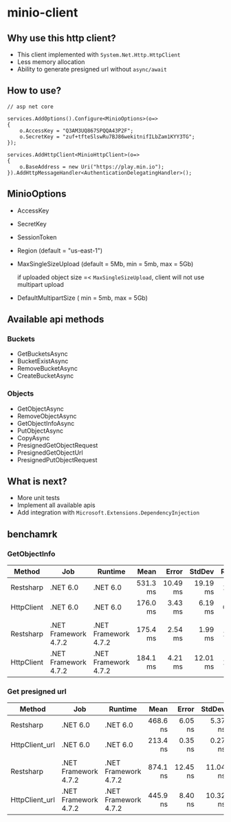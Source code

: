 # minio-client

## Why use this http client?

 - This client implemented with ```System.Net.Http.HttpClient```
 - Less memory allocation
 - Ability to generate presigned url without ```async/await``` 

## How to use?

```
// asp net core

services.AddOptions().Configure<MinioOptions>(o=>
{
    o.AccessKey = "Q3AM3UQ867SPQQA43P2F";
    o.SecretKey = "zuf+tfteSlswRu7BJ86wekitnifILbZam1KYY3TG";
});

services.AddHttpClient<MinioHttpClient>(o=>
{
    o.BaseAddress = new Uri("https://play.min.io");
}).AddHttpMessageHandler<AuthenticationDelegatingHandler>();

```

## MinioOptions

- AccessKey
- SecretKey
- SessionToken
- Region (default = "us-east-1")
- MaxSingleSizeUpload (default = 5Mb, min = 5mb, max = 5Gb) 
  
  if uploaded object size =< ```MaxSingleSizeUpload```, client will not use multipart upload
 
- DefaultMultipartSize ( min = 5mb, max = 5Gb) 

## Available api methods

### Buckets
- GetBucketsAsync 
- BucketExistAsync
- RemoveBucketAsync
- CreateBucketAsync
### Objects
- GetObjectAsync
- RemoveObjectAsync
- GetObjectInfoAsync
- PutObjectAsync
- CopyAsync
- PresignedGetObjectRequest
- PresignedGetObjectUrl
- PresignedPutObjectRequest
## What is next?

- More unit tests
- Implement all available apis
- Add integration with ```Microsoft.Extensions.DependencyInjection```


## benchamrk

### GetObjectInfo
|     Method |                  Job |              Runtime |     Mean |    Error |   StdDev | Ratio | RatioSD | Allocated |
|----------- |--------------------- |--------------------- |---------:|---------:|---------:|------:|--------:|----------:|
|  Restsharp |             .NET 6.0 |             .NET 6.0 | 531.3 ms | 10.49 ms | 19.19 ms |  1.00 |    0.00 |     87 KB |
| HttpClient |             .NET 6.0 |             .NET 6.0 | 176.0 ms |  3.43 ms |  6.19 ms |  0.33 |    0.02 |     16 KB |
|            |                      |                      |          |          |          |       |         |           |
|  Restsharp | .NET Framework 4.7.2 | .NET Framework 4.7.2 | 175.4 ms |  2.54 ms |  1.99 ms |  1.00 |    0.00 |     85 KB |
| HttpClient | .NET Framework 4.7.2 | .NET Framework 4.7.2 | 184.1 ms |  4.21 ms | 12.01 ms |  1.05 |    0.04 |     55 KB |

### Get presigned url
|         Method |                  Job |              Runtime |     Mean |    Error |   StdDev | Ratio |  Gen 0 | Allocated |
|--------------- |--------------------- |--------------------- |---------:|---------:|---------:|------:|-------:|----------:|
|      Restsharp |             .NET 6.0 |             .NET 6.0 | 468.6 ns |  6.05 ns |  5.37 ns |  1.00 | 0.0757 |     238 B |
| HttpClient_url |             .NET 6.0 |             .NET 6.0 | 213.4 ns |  0.35 ns |  0.27 ns |  0.45 | 0.0302 |      95 B |
|                |                      |                      |          |          |          |       |        |           |
|      Restsharp | .NET Framework 4.7.2 | .NET Framework 4.7.2 | 874.1 ns | 12.45 ns | 11.04 ns |  1.00 | 0.1428 |     451 B |
| HttpClient_url | .NET Framework 4.7.2 | .NET Framework 4.7.2 | 445.9 ns |  8.40 ns | 10.32 ns |  0.51 | 0.0745 |     235 B |

